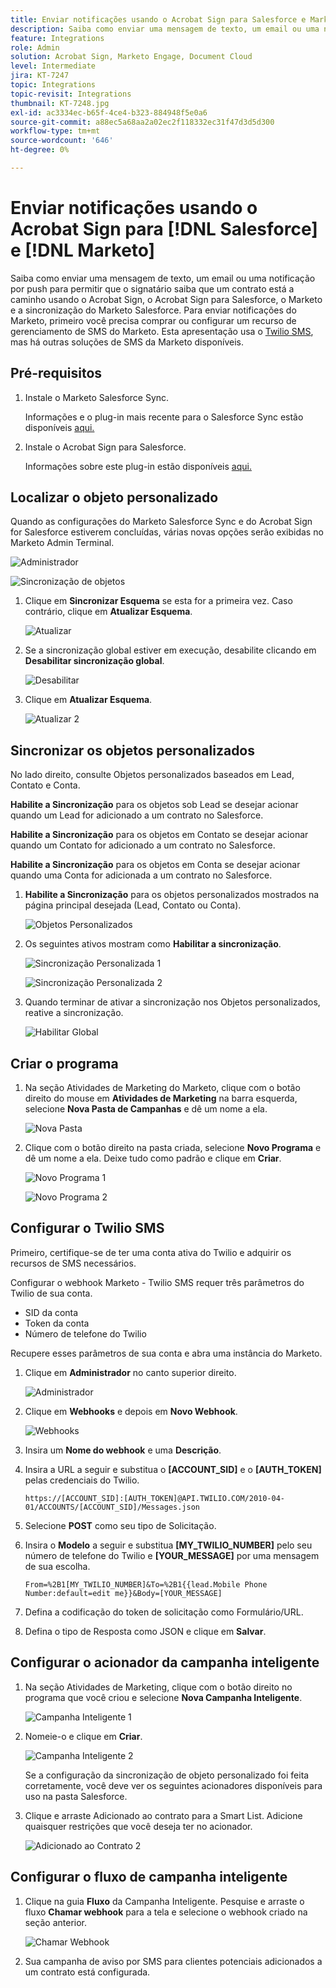```yaml
---
title: Enviar notificações usando o Acrobat Sign para Salesforce e Marketo
description: Saiba como enviar uma mensagem de texto, um email ou uma notificação por push para permitir que o signatário saiba que um contrato está a caminho
feature: Integrations
role: Admin
solution: Acrobat Sign, Marketo Engage, Document Cloud
level: Intermediate
jira: KT-7247
topic: Integrations
topic-revisit: Integrations
thumbnail: KT-7248.jpg
exl-id: ac3334ec-b65f-4ce4-b323-884948f5e0a6
source-git-commit: a88ec5a68aa2a02ec2f118332ec31f47d3d5d300
workflow-type: tm+mt
source-wordcount: '646'
ht-degree: 0%

---
```


# Enviar notificações usando o Acrobat Sign para [!DNL Salesforce] e [!DNL Marketo]

Saiba como enviar uma mensagem de texto, um email ou uma notificação por push para permitir que o signatário saiba que um contrato está a caminho usando o Acrobat Sign, o Acrobat Sign para Salesforce, o Marketo e a sincronização do Marketo Salesforce. Para enviar notificações do Marketo, primeiro você precisa comprar ou configurar um recurso de gerenciamento de SMS do Marketo. Esta apresentação usa o [Twilio SMS](https://launchpoint.marketo.com/twilio/twilio-sms-for-marketo/), mas há outras soluções de SMS da Marketo disponíveis.

## Pré-requisitos

1. Instale o Marketo Salesforce Sync.

   Informações e o plug-in mais recente para o Salesforce Sync estão disponíveis [aqui.](https://experienceleague.adobe.com/docs/marketo/using/product-docs/crm-sync/salesforce-sync/understanding-the-salesforce-sync.html?lang=pt-BR)

1. Instale o Acrobat Sign para Salesforce.

   Informações sobre este plug-in estão disponíveis [aqui.](https://helpx.adobe.com/ca/sign/using/salesforce-integration-installation-guide.html)

## Localizar o objeto personalizado

Quando as configurações do Marketo Salesforce Sync e do Acrobat Sign for Salesforce estiverem concluídas, várias novas opções serão exibidas no Marketo Admin Terminal.

![Administrador](assets/adminTab.png)

![Sincronização de objetos](assets/salesforceAdmin.png)

1. Clique em **Sincronizar Esquema** se esta for a primeira vez. Caso contrário, clique em **Atualizar Esquema**.

   ![Atualizar](assets/refreshSchema1.png)

1. Se a sincronização global estiver em execução, desabilite clicando em **Desabilitar sincronização global**.

   ![Desabilitar](assets/disableGlobal.png)

1. Clique em **Atualizar Esquema**.

   ![Atualizar 2](assets/refreshSchema2.png)

## Sincronizar os objetos personalizados

No lado direito, consulte Objetos personalizados baseados em Lead, Contato e Conta.

**Habilite a Sincronização** para os objetos sob Lead se desejar acionar quando um Lead for adicionado a um contrato no Salesforce.

**Habilite a Sincronização** para os objetos em Contato se desejar acionar quando um Contato for adicionado a um contrato no Salesforce.

**Habilite a Sincronização** para os objetos em Conta se desejar acionar quando uma Conta for adicionada a um contrato no Salesforce.

1. **Habilite a Sincronização** para os objetos personalizados mostrados na página principal desejada (Lead, Contato ou Conta).

   ![Objetos Personalizados](assets/customObjects.png)

1. Os seguintes ativos mostram como **Habilitar a sincronização**.

   ![Sincronização Personalizada 1](assets/customObjectSync1.png)

   ![Sincronização Personalizada 2](assets/customObjectSync2.png)

1. Quando terminar de ativar a sincronização nos Objetos personalizados, reative a sincronização.

   ![Habilitar Global](assets/enableGlobal.png)

## Criar o programa

1. Na seção Atividades de Marketing do Marketo, clique com o botão direito do mouse em **Atividades de Marketing** na barra esquerda, selecione **Nova Pasta de Campanhas** e dê um nome a ela.

   ![Nova Pasta](assets/newFolder.png)

1. Clique com o botão direito na pasta criada, selecione **Novo Programa** e dê um nome a ela. Deixe tudo como padrão e clique em **Criar**.

   ![Novo Programa 1](assets/newProgram1.png)

   ![Novo Programa 2](assets/newProgram2.png)

## Configurar o Twilio SMS

Primeiro, certifique-se de ter uma conta ativa do Twilio e adquirir os recursos de SMS necessários.

Configurar o webhook Marketo - Twilio SMS requer três parâmetros do Twilio de sua conta.

- SID da conta
- Token da conta
- Número de telefone do Twilio

Recupere esses parâmetros de sua conta e abra uma instância do Marketo.

1. Clique em **Administrador** no canto superior direito.

   ![Administrador](assets/adminTab.png)

1. Clique em **Webhooks** e depois em **Novo Webhook**.

   ![Webhooks](assets/webhooks.png)

1. Insira um **Nome do webhook** e uma **Descrição**.

1. Insira a URL a seguir e substitua o **[ACCOUNT_SID]** e o **[AUTH_TOKEN]** pelas credenciais do Twilio.

   ```
   https://[ACCOUNT_SID]:[AUTH_TOKEN]@API.TWILIO.COM/2010-04-01/ACCOUNTS/[ACCOUNT_SID]/Messages.json
   ```

1. Selecione **POST** como seu tipo de Solicitação.

1. Insira o **Modelo** a seguir e substitua **[MY_TWILIO_NUMBER]** pelo seu número de telefone do Twilio e **[YOUR_MESSAGE]** por uma mensagem de sua escolha.

   ```
   From=%2B1[MY_TWILIO_NUMBER]&To=%2B1{{lead.Mobile Phone Number:default=edit me}}&Body=[YOUR_MESSAGE]
   ```

1. Defina a codificação do token de solicitação como Formulário/URL.

1. Defina o tipo de Resposta como JSON e clique em **Salvar**.

## Configurar o acionador da campanha inteligente

1. Na seção Atividades de Marketing, clique com o botão direito no programa que você criou e selecione **Nova Campanha Inteligente**.

   ![Campanha Inteligente 1](assets/smartCampaign1.png)

1. Nomeie-o e clique em **Criar**.

   ![Campanha Inteligente 2](assets/smartCampaign3.png)

   Se a configuração da sincronização de objeto personalizado foi feita corretamente, você deve ver os seguintes acionadores disponíveis para uso na pasta Salesforce.

1. Clique e arraste Adicionado ao contrato para a Smart List. Adicione quaisquer restrições que você deseja ter no acionador.

   ![Adicionado ao Contrato 2](assets/addedToAgreement2.png)

## Configurar o fluxo de campanha inteligente

1. Clique na guia **Fluxo** da Campanha Inteligente. Pesquise e arraste o fluxo **Chamar webhook** para a tela e selecione o webhook criado na seção anterior.

   ![Chamar Webhook](assets/callWebhook.png)

1. Sua campanha de aviso por SMS para clientes potenciais adicionados a um contrato está configurada.
